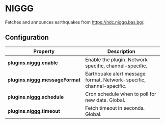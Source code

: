 # NIGGG

Fetches and announces earthquakes from https://ndc.niggg.bas.bg/.

## Configuration

| Property                        | Description                                                          |
| ------------------------------- | -------------------------------------------------------------------- |
| **plugins.niggg.enable**        | Enable the plugin.  Network-specific, channel-specific.              |
| **plugins.niggg.messageFormat** | Earthquake alert message format. Network-specific, channel-specific. |
| **plugins.niggg.schedule**      | Cron schedule when to poll for new data.  Global.                    |
| **plugins.niggg.timeout**       | Fetch timeout in seconds.  Global.                                   |
